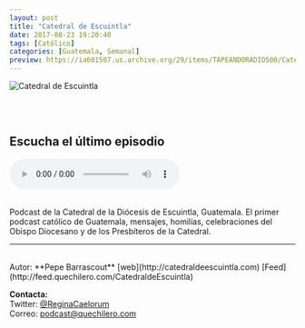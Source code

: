```yaml
---
layout: post
title: "Catedral de Escuintla"
date: 2017-08-23 19:20:40
tags: [Católico]
categories: [Guatemala, Semanal]
preview: https://ia601507.us.archive.org/29/items/TAPEANDORADIO500/Catedral-PepeBarrascoutOrtiz300.jpg
---
```


![Catedral de Escuintla](https://ia601507.us.archive.org/29/items/TAPEANDORADIO500/Catedral-PepeBarrascoutOrtiz500.jpg)

<br/>
<br/>

## Escucha el último episodio

<!--reproductor-feed=http://feed.quechilero.com/CatedraldeEscuintla-->
<!--reproductor-start-->
<audio id="audio" preload="auto" controls="" src="http://media.blubrry.com/quechilero/p/dts.podtrac.com/redirect.mp3/archive.org/download/PepeBarrascoutOrtiz/042-XxiiiDomingoOrdinario-AyudarACorregirErrores.mp3"></audio>
<!--reproductor-end-->

<br/>  
Podcast de la Catedral de la Diócesis de Escuintla, Guatemala. 
El primer podcast católico de Guatemala, mensajes, homilías, celebraciones del Obispo Diocesano y de los Presbíteros de la Catedral.

_ _ _  

<br>
Autor: **Pepe Barrascout**  
[web](http://catedraldeescuintla.com)
[Feed](http://feed.quechilero.com/CatedraldeEscuintla)  



**Contacta:**  
Twitter: [@ReginaCaelorum](https://twitter.com/ReginaCaelorum)  
Correo: [podcast@quechilero.com](mailto:podcast@quechilero.com)  

